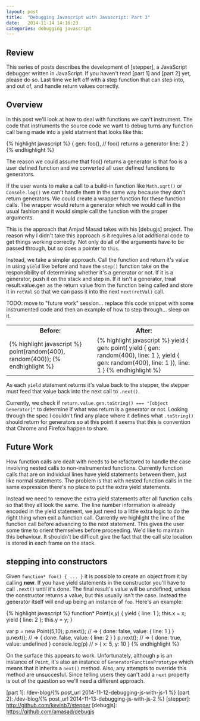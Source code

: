 ```yaml
---
layout: post
title:  "Debugging Javascript with Javascript: Part 3"
date:   2014-11-14 14:16:23
categories: debugging javascript
---
```


## Review ##
This series of posts describes the development of [stepper], a JavaScript
debugger written in JavaScript.  If you haven't read [part 1] and [part 2] yet,
please do so.  Last time we left off with a step function that can step into,
and out of, and handle return values correctly.

## Overview ##
In this post we'll look at how to deal with functions we can't instrument.  The
code that instruments the source code we want to debug turns any function call
being made into a yield statment that looks like this:

{% highlight javascript %}
{
    gen: foo(),     // foo() returns a generator
    line: 2
}
{% endhighlight %}

The reason we could assume that foo() returns a generator is that foo is a user
defined function and we converted all user defined functions to generators.

If the user wants to make a call to a build-in function like `Math.sqrt()` or
`Console.log()` we can't handle them in the same way because they don't return
generators.  We could create a wrapper function for these function calls.  The
wrapper would return a generator which we would call in the usual fashion and
it would simple call the function with the proper arguments.

This is the approach that Amjad Masad takes with his [debugjs] project.  The
reason why I didn't take this approach is it requires a lot additional code to
get things working correctly.  Not only do all of the arguments have to be
passed through, but so does a pointer to `this`.

Instead, we take a simpler approach.  Call the function and return it's value
in using `yield` like before and have the `step()` function take on the
responsibility of determining whether it's a generator or not.  If it is a
generator, push it on the stack and step in.  If it isn't a generator, treat
result.value.gen as the return value from the function being called and store
it in `retVal` so that we can pass it into the next `next(retVal)` call.

TODO: move to "future work" session... replace this code snippet with some
instrumented code and then an example of how to step through... sleep on it.
<table>
<tr><th>Before:</th><th>After:</th></tr>
<tr><td>
{% highlight javascript %}
point(random(400), random(400));
{% endhighlight %}
</td><td>
{% highlight javascript %}
yield {
    gen: point(
        yield {
            gen: random(400),
            line: 1
        },
        yield {
            gen: random(400),
            line: 1
        }),
    line: 1
}
{% endhighlight %}
</td></tr>
</table>

As each `yield` statement returns it's value back to the stepper, the stepper
must feed that value back into the next call to `.next()`.

Currently, we check if `return.value.gen.toString() === "[object Generator]"`
to determine if what was return is a generator or not.  Looking through the
spec I couldn't find any place where it defines what `.toString()` should return
for generators so at this point it seems that this is convention that Chrome
and Firefox happen to share.

## Future Work ##

How function calls are dealt with needs to be refactored to handle the case
involving nested calls to non-instrumented functions.  Currently function calls
that are on individual lines have yield statements between them, just like normal
statements.  The problem is that with nested function calls in the same expression
there's no place to put the extra yield statements.

Instead we need to remove the extra yield statements after all function calls so
that they all look the same.  The line number information is already encoded in
the yield statement, we just need to a little extra logic to do the right thing
when exit a function call.  Currently we highlight the line of the function
call before advancing to the next statement.  This gives the user some time to
orient themselves before proceeding.  We'd like to maintain this behaviour.  It
shouldn't be difficult give the fact that the call site location is stored in
each frame on the stack.

## stepping into constructors ##

Given `function* foo() { ... }` it is possible to create an object from it by
calling **new**.  If you have yield statements in the constructor you'll have
to call `.next()` until it's done.  The final result's value will be undefined,
unless the constructor returns a value, but this usually isn't the case.
Instead the generator itself will end up being an instance of `foo`.  Here's
an example:

{% highlight javascript %}
function* Point(x,y) {
    yield { line: 1 };
    this.x = x;
    yield { line: 2 };
    this.y = y;
}

var p = new Point(5,10);
p.next();               // => { done: false, value: { line: 1 } }
p.next();               // => { done: false, value: { line: 2 } }
p.next();               // => { done: true, value: undefined }
console.log(p)          // > { x: 5, y: 10 }
{% endhighlight %}

On the surface this appears to work.  Unfortunately, although `p` is an instance
of `Point`, it's also an instance of `GeneratorFunctionPrototype` which means
that it inherits a `next()` method.  Also, any attempts to override this method
are unsuccesful.  Since telling users they can't add a `next` property is out
of the question so we'll need a different approach.




[part 1]:          /dev-blog/{% post_url 2014-11-12-debugging-js-with-js-1 %}
[part 2]:          /dev-blog/{% post_url 2014-11-13-debugging-js-with-js-2 %}
[stepper]:         http://github.com/kevinb7/stepper
[debugjs]:      https://github.com/amasad/debugjs

